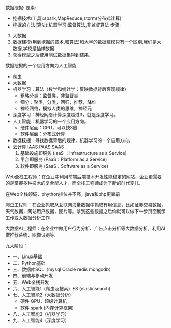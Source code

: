 数据挖掘:
要素:
- 挖掘技术(工具):spark,MapReduce,storm(分布式计算)
- 挖掘的方法(算法):机器学习:监督算法,非监督算法
步骤:
1. 大数据
2. 数据建模(用到挖掘的技术,和算法)和大学的数据建模只有一个区别,我们是大数据,学校是抽样数据.
3. 获得模型之后使用测试数据集得到结果.

数据挖掘的一个应用方向为人工智能.

- 爬虫
- 大数据
- 机器学习：算法（数学和统计学：反映数据背后客观规律）
    - 粗略分类：监督类，非监督类
    - 细分：聚类，分类，回归，推荐，降维
    - 神经网络，模拟人类的思维，神经元
- 深度学习：神经网络计算深度超过3，就是深度学习。
- 人工智能：机器学习的一个应用方向。
    - 硬件层面：GPU，可以快3倍
    - 软件层面：分布式计算
- 数据挖掘：寻找数据背后的规律，机器学习的一个应用方向。
- 云计算 IAAS PAAS SAAS
    1. 基础设施即服务 (IaaS ：Infrastructure as a Service)
    2. 平台即服务 (PaaS：Platform as a Service)
    3. 软件即服务 (SaaS：Software as a Service)

Web全栈工程师：在企业中利用前端后端技术开发性能稳定的网站，企业更需要的是掌握多种技术的复合型人才，而全栈工程师成为了新的时代宠儿.

在Web全栈领域，phython排位并不高，java和php更靠前

爬虫工程师：在企业抓取从互联网海量数据中抓取有用信息，比如证券交易数据，天气数据，网站用户数据，图片等。拿到这些数据之后你就可以做下一步页面展示工作或大数据分析工作.

大数据AI工程师：在企业中做用户行为分析、广告点击分析等大数据分析，利用AI做推荐系统，图像识别等.

九大阶段：
- 一、Linux基础
- 二、Python基础
- 三、数据库SQL（mysql Oracle redis mongodb）
- 四、前端与移动开发
- 五、Web全栈开发
- 六、人工智能1（爬虫及搜索）ES (elasticsearch)
- 七、人工智能2（大数据分析）
    - 硬件 GPU，超级计算机
    - 软件 spark (内存计算框架)
- 八、人工智能3（机器学习）
- 九、人工智能4（深度学习）



